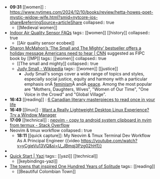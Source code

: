- **09:31** [[women]] : https://www.nytimes.com/2024/12/10/books/review/hetta-howes-poet-mystic-widow-wife.html?smid=nytcore-ios-share&referringSource=articleShare
  collapsed:: true
	- [[Medieval women]]
- [Indoor Air Quality Sensor FAQs](https://support.ecobee.com/s/articles/air-quality-sensor-faqs#:~:text=Your%20Smart%20Thermostat%20Premium%20can,(VOCs)%20around%20your%20thermostat.)
  tags:: [[women]] [[history]]
  collapsed:: true
	- [[Air quality sensor ecobee]]
- [Sharon McMahon’s ‘The Small and The Mighty’ bestseller offers a holiday message Americans need to hear | CNN](https://www.cnn.com/2024/12/21/us/sharon-mcmahon-book-small-mighty-cec?cid=ios_app) suggested as FIPC book by [[MP]] 
  tags:: [[women]]
  collapsed:: true
	- [[The small and mighty]]
	  collapsed:: true
	- [Judy Small - Wikipedia](https://en.wikipedia.org/wiki/Judy_Small#Discography)
	  tags:: [[women]] [[justice]]
		- Judy Small's songs cover a wide range of topics and styles, especially social justice, equity and harmony with a particular emphasis onÂ [feminism](https://en.wikipedia.org/wiki/Feminism)Â andÂ [peace](https://en.wikipedia.org/wiki/Peace). Among the most popular are "Mothers, Daughters, Wives", "Women of Our Time", "One Voice in the Crowd" and "Global Village".
- **16:43** [[reading]] :  [6 Canadian literary masterpieces to read once in your life](https://www.en-vols.com/en/inspirations-en/culture-en/best-books-canada/)
- **16:49** [[linux]] :  [Want a Really Lightweight Desktop Linux Experience? Try a Window Manager](https://www.howtogeek.com/want-a-really-lightweight-desktop-linux-experience-try-a-window-manager/)
- **17:09** [[technical]] :  [neovim - copy to android system clipboard in nvim from termux - Stack Overflow](https://stackoverflow.com/questions/76478820/copy-to-android-system-clipboard-in-nvim-from-termux)
- Neovim & tmux workflow
  collapsed:: true
	- **18:11** [[quick capture]]:  My Neovim & Tmux Terminal Dev Workflow As A Principal Engineer {{video https://youtube.com/watch?v=yCgieVu13VQ&si=U_JBmqj3Pzg02hH1}}
-
- [Quick Start | Yazi](https://yazi-rs.github.io/docs/quick-start/)
  tags:: [[yazi]] [[technical]]
	- [[keybindings-yazi]]
- [The towns that inspired One Hundred Years of Solitude](https://www.bbc.com/travel/article/20241218-the-towns-that-inspired-one-hundred-years-of-solitude)
  tags:: [[reading]]
	- [[Beautiful Colombian Town]]